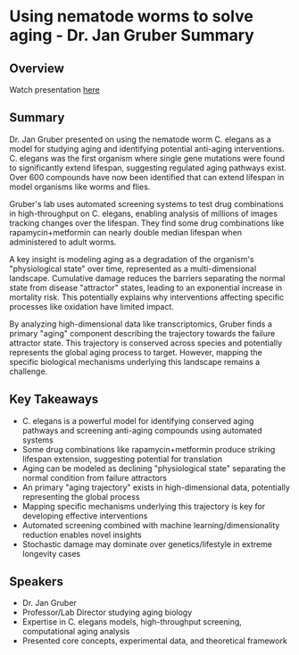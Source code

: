 # Using nematode worms to solve aging - Dr. Jan Gruber Summary

## Overview
Watch presentation [here](https://streameth.org/edge_city/watch?session=67133ff98f864ede0365d63a)

## Summary
Dr. Jan Gruber presented on using the nematode worm C. elegans as a model for studying aging and identifying potential anti-aging interventions. C. elegans was the first organism where single gene mutations were found to significantly extend lifespan, suggesting regulated aging pathways exist. Over 600 compounds have now been identified that can extend lifespan in model organisms like worms and flies.

Gruber's lab uses automated screening systems to test drug combinations in high-throughput on C. elegans, enabling analysis of millions of images tracking changes over the lifespan. They find some drug combinations like rapamycin+metformin can nearly double median lifespan when administered to adult worms.

A key insight is modeling aging as a degradation of the organism's "physiological state" over time, represented as a multi-dimensional landscape. Cumulative damage reduces the barriers separating the normal state from disease "attractor" states, leading to an exponential increase in mortality risk. This potentially explains why interventions affecting specific processes like oxidation have limited impact.

By analyzing high-dimensional data like transcriptomics, Gruber finds a primary "aging" component describing the trajectory towards the failure attractor state. This trajectory is conserved across species and potentially represents the global aging process to target. However, mapping the specific biological mechanisms underlying this landscape remains a challenge.

## Key Takeaways
- C. elegans is a powerful model for identifying conserved aging pathways and screening anti-aging compounds using automated systems
- Some drug combinations like rapamycin+metformin produce striking lifespan extension, suggesting potential for translation
- Aging can be modeled as declining "physiological state" separating the normal condition from failure attractors
- An primary "aging trajectory" exists in high-dimensional data, potentially representing the global process
- Mapping specific mechanisms underlying this trajectory is key for developing effective interventions
- Automated screening combined with machine learning/dimensionality reduction enables novel insights
- Stochastic damage may dominate over genetics/lifestyle in extreme longevity cases

## Speakers
- Dr. Jan Gruber
- Professor/Lab Director studying aging biology
- Expertise in C. elegans models, high-throughput screening, computational aging analysis
- Presented core concepts, experimental data, and theoretical framework

